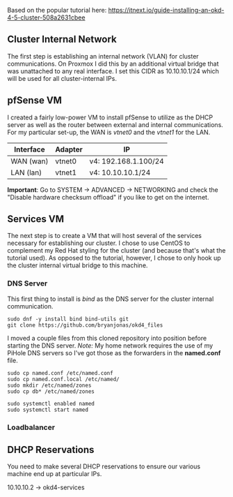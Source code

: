 Based on the popular tutorial here: https://itnext.io/guide-installing-an-okd-4-5-cluster-508a2631cbee

## Cluster Internal Network
The first step is establishing an internal network (VLAN) for cluster communications. On Proxmox I did this by an 
additional virtual bridge that was unattached to any real interface. I set this CIDR as 10.10.10.1/24 which will be
used for all cluster-internal IPs.

## pfSense VM
I created a fairly low-power VM to install pfSense to utilize as the DHCP server as well as the router between 
external and internal communications. For my particular set-up, the WAN is *vtnet0* and the *vtnet1* for the LAN.

|Interface | Adapter | IP |
|----------|---------|----|
|WAN (wan) | vtnet0 | v4: 192.168.1.100/24|    
|LAN (lan) | vtnet1  | v4: 10.10.10.1/24|

**Important**: Go to SYSTEM -> ADVANCED -> NETWORKING and check the "Disable hardware checksum offload" if you like to get on the internet.

## Services VM
The next step is to create a VM that will host several of the services necessary for  establishing our cluster. I chose to
use CentOS to complement my Red Hat styling for the cluster (and because that's what the tutorial used). As opposed to the 
tutorial, however, I chose to only hook up the cluster internal virtual bridge to this machine. 

### DNS Server
This first thing to install is *bind* as the DNS server for the cluster internal communication. 

```{bash}
sudo dnf -y install bind bind-utils git
git clone https://github.com/bryanjonas/okd4_files
```
I moved a couple files from this cloned repository into position before starting the DNS server. *Note:* My home network requires the use
of my PiHole DNS servers so I've got those as the forwarders in the **named.conf** file. 

```{bash}
sudo cp named.conf /etc/named.conf
sudo cp named.conf.local /etc/named/
sudo mkdir /etc/named/zones
sudo cp db* /etc/named/zones

sudo systemctl enabled named
sudo systemctl start named
```
### Loadbalancer


## DHCP Reservations
You need to make several DHCP reservations to ensure our various machine end up at particular IPs.

10.10.10.2 -> okd4-services
